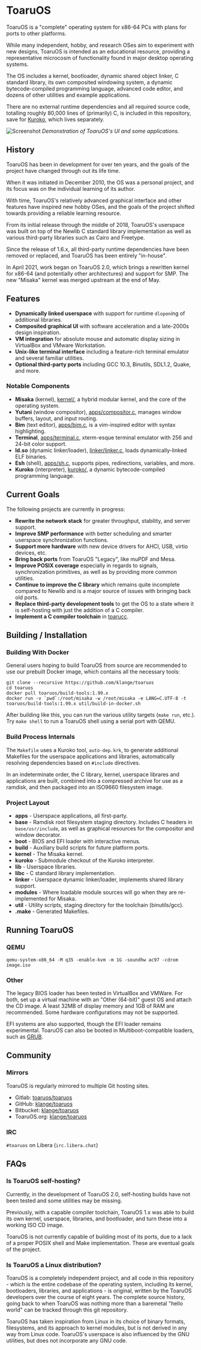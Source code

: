 # ToaruOS

ToaruOS is a "complete" operating system for x86-64 PCs with plans for ports to other platforms.

While many independent, hobby, and research OSes aim to experiment with new designs, ToaruOS is intended as an educational resource, providing a representative microcosm of functionality found in major desktop operating systems.

The OS includes a kernel, bootloader, dynamic shared object linker, C standard library, its own composited windowing system, a dynamic bytecode-compiled programming language, advanced code editor, and dozens of other utilities and example applications.

There are no external runtime dependencies and all required source code, totalling roughly 80,000 lines of (primarily) C, is included in this repository, save for [Kuroko](https://github.com/kuroko-lang/kuroko), which lives separately.

![Screenshot](https://klange.dev/s/Screenshot%20from%202021-09-18%2013-49-35.png)
*Demonstration of ToaruOS's UI and some applications.*

## History

ToaruOS has been in development for over ten years, and the goals of the project have changed through out its life time.

When it was initiated in December 2010, the OS was a personal project, and its focus was on the individual learning of its author.

With time, ToaruOS's relatively advanced graphical interface and other features have inspired new hobby OSes, and the goals of the project shifted towards providing a reliable learning resource.

From its initial release through the middle of 2018, ToaruOS's userspace was built on top of the Newlib C standard library implementation as well as various third-party libraries such as Cairo and Freetype.

Since the release of 1.6.x, all third-party runtime dependencies have been removed or replaced, and ToaruOS has been entirely "in-house".

In April 2021, work began on ToaruOS 2.0, which brings a rewritten kernel for x86-64 (and potentially other architectures) and support for SMP. The new "Misaka" kernel was merged upstream at the end of May.

## Features

- **Dynamically linked userspace** with support for runtime `dlopen`ing of additional libraries.
- **Composited graphical UI** with software acceleration and a late-2000s design inspiration.
- **VM integration** for absolute mouse and automatic display sizing in VirtualBox and VMware Workstation.
- **Unix-like terminal interface** including a feature-rich terminal emulator and several familiar utilities.
- **Optional third-party ports** including GCC 10.3, Binutils, SDL1.2, Quake, and more.

### Notable Components

- **Misaka** (kernel), [kernel/](kernel/), a hybrid modular kernel, and the core of the operating system.
- **Yutani** (window compositor), [apps/compositor.c](apps/compositor.c), manages window buffers, layout, and input routing.
- **Bim** (text editor), [apps/bim.c](apps/bim.c), is a vim-inspired editor with syntax highlighting.
- **Terminal**, [apps/terminal.c](apps/terminal.c), xterm-esque terminal emulator with 256 and 24-bit color support.
- **ld.so** (dynamic linker/loader), [linker/linker.c](linker/linker.c), loads dynamically-linked ELF binaries.
- **Esh** (shell), [apps/sh.c](apps/sh.c), supports pipes, redirections, variables, and more.
- **Kuroko** (interpreter), [kuroko/](https://kuroko-lang.github.io/), a dynamic bytecode-compiled programming language.

## Current Goals

The following projects are currently in progress:

- **Rewrite the network stack** for greater throughput, stability, and server support.
- **Improve SMP performance** with better scheduling and smarter userspace synchronization functions.
- **Support more hardware** with new device drivers for AHCI, USB, virtio devices, etc.
- **Bring back ports** from ToaruOS "Legacy", like muPDF and Mesa.
- **Improve POSIX coverage** especially in regards to signals, synchronization primitives, as well as by providing more common utilities.
- **Continue to improve the C library** which remains quite incomplete compared to Newlib and is a major source of issues with bringing back old ports.
- **Replace third-party development tools** to get the OS to a state where it is self-hosting with just the addition of a C compiler.
- **Implement a C compiler toolchain** in [toarucc](https://github.com/klange/toarucc).

## Building / Installation

### Building With Docker

General users hoping to build ToaruOS from source are recommended to use our prebuilt Docker image, which contains all the necessary tools:

    git clone --recursive https://github.com/klange/toaruos
    cd toaruos
    docker pull toaruos/build-tools:1.99.x
    docker run -v `pwd`:/root/misaka -w /root/misaka -e LANG=C.UTF-8 -t toaruos/build-tools:1.99.x util/build-in-docker.sh

After building like this, you can run the various utility targets (`make run`, etc.). Try `make shell` to run a ToaruOS shell using a serial port with QEMU.

### Build Process Internals

The `Makefile` uses a Kuroko tool, `auto-dep.krk`, to generate additional Makefiles for the userspace applications and libraries, automatically resolving dependencies based on `#include` directives.

In an indeterminate order, the C library, kernel, userspace librares and applications are built, combined into a compressed archive for use as a ramdisk, and then packaged into an ISO9660 filesystem image.

### Project Layout

- **apps** - Userspace applications, all first-party.
- **base** - Ramdisk root filesystem staging directory. Includes C headers in `base/usr/include`, as well as graphical resources for the compositor and window decorator.
- **boot** - BIOS and EFI loader with interactive menus.
- **build** - Auxiliary build scripts for future platform ports.
- **kernel** - The Misaka kernel.
- **kuroko** - Submodule checkout of the Kuroko interpreter.
- **lib** - Userspace libraries.
- **libc** - C standard library implementation.
- **linker** - Userspace dynamic linker/loader, implements shared library support.
- **modules** - Where loadable module sources will go when they are re-implemented for Misaka.
- **util** - Utility scripts, staging directory for the toolchain (binutils/gcc).
- **.make** - Generated Makefiles.

## Running ToaruOS

### QEMU

```
qemu-system-x86_64 -M q35 -enable-kvm -m 1G -soundhw ac97 -cdrom image.iso
```

### Other

The legacy BIOS loader has been tested in VirtualBox and VMWare. For both, set up a virtual machine with an "Other (64-bit)" guest OS and attach the CD image. A least 32MB of display memory and 1GB of RAM are recommended. Some hardware configurations may not be supported.

EFI systems are also supported, though the EFI loader remains experimental. ToaruOS can also be booted in Multiboot-compatible loaders, such as [GRUB](https://github.com/klange/toaruos-grub/tree/misaka).

## Community

### Mirrors

ToaruOS is regularly mirrored to multiple Git hosting sites.

- Gitlab: [toaruos/toaruos](https://gitlab.com/toaruos/toaruos)
- GitHub: [klange/toaruos](https://github.com/klange/toaruos)
- Bitbucket: [klange/toaruos](https://bitbucket.org/klange/toaruos)
- ToaruOS.org: [klange/toaruos](https://git.toaruos.org/klange/toaruos)

### IRC

`#toaruos` on Libera (`irc.libera.chat`)

## FAQs

### Is ToaruOS self-hosting?

Currently, in the development of ToaruOS 2.0, self-hosting builds have not been tested and some utilities may be missing.

Previously, with a capable compiler toolchain, ToaruOS 1.x was able to build its own kernel, userspace, libraries, and bootloader, and turn these into a working ISO CD image.

ToaruOS is not currently capable of building most of its ports, due to a lack of a proper POSIX shell and Make implementation. These are eventual goals of the project.

### Is ToaruOS a Linux distribution?

ToaruOS is a completely independent project, and all code in this repository - which is the entire codebase of the operating system, including its kernel, bootloaders, libraries, and applications - is original, written by the ToaruOS developers over the course of eight years. The complete source history, going back to when ToaruOS was nothing more than a baremetal "hello world" can be tracked through this git repository.

ToaruOS has taken inspiration from Linux in its choice of binary formats, filesystems, and its approach to kernel modules, but is not derived in any way from Linux code. ToaruOS's userspace is also influenced by the GNU utilities, but does not incorporate any GNU code.

